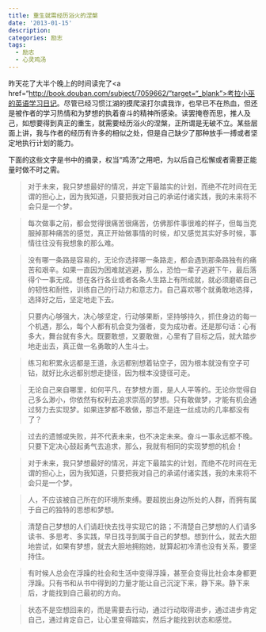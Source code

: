 ```yaml
---
title: 重生就需经历浴火的涅槃
date: '2013-01-15'
description:
categories: 励志
tags: 
  - 励志
  - 心灵鸡汤
---
```

昨天花了大半个晚上的时间读完了<a href=“http://book.douban.com/subject/7059662/”target=“_blank”>考拉小巫的英语学习日记</a>。尽管已经习惯江湖的摸爬滚打尔虞我诈，也早已不在热血，但还是被作者的学习热情和为梦想的执着奋斗的精神所感染。读罢掩卷而思，推人及己，如想要得到真正的重生，就需要经历浴火的涅槃，正所谓是无破不立。某些层面上讲，我与作者的经历有许多的相似之处，但是自己缺少了那种放手一搏或者坚定地执行计划的能力。

下面的这些文字是书中的摘录，权当“鸡汤”之用吧，为以后自己松懈或者需要正能量时做不时之需。

> 对于未来，我只梦想最好的情况，并定下最踏实的计划，而绝不花时间在无谓的担心上，因为我知道，只要把我对自己的承诺付诸实践，我的未来将不会只是一个梦。

> 每次做事之前，都会觉得很痛苦很痛苦，仿佛那件事很难的样子，但每当克服掉那种痛苦的感觉，真正开始做事情的时候，却又感觉其实好多时候，事情往往没有我想象的那么难。

> 没有哪一条路是容易的，无论你选择哪一条路走，都会遇到那条路独有的痛苦和艰辛。如果一直因为困难就逃避，那么，恐怕一辈子逃避下午，最后落得个一事无成。想在各行各业或者各条人生路上有所成就，就必须磨砺自己的韧性和耐性，训练自己的行动力和意志力。自己喜欢哪个就勇敢地选择，选择好之后，坚定地走下去。

> 只要内心够强大，决心够坚定，行动够果断，坚持够持久，抓住身边的每一个机遇，那么，每个人都有机会变为强者，变为成功者。还是那句话：心有多大，舞台就有多大。既要敢想，又要敢做，心里有了目标之后，就大踏步地走出去，真正做一名勇敢的人生斗士。

> 练习和积累永远都是王道，永远都别想着钻空子，因为根本就没有空子可钻，就好比永远都别想走捷径，因为根本没捷径可走。

> 无论自己来自哪里，如何平凡，在梦想方面，是人人平等的。无论你觉得自己多么渺小，你依然有权利去追求崇高的梦想。只有敢做梦，才能有机会通过努力去实现梦。如果连梦都不敢做，那岂不是连一丝成功的几率都没有了？

> 过去的遗憾或失败，并不代表未来，也不决定未来。奋斗一事永远都不晚。只要下定决心鼓起勇气去追求，那么，我就有相同的实现梦想的机会！

> 对于未来，我只梦想最好的情况，并定下最踏实的计划，而绝不花时间在无谓的担心上，因为我知道，只要把我对自己的承诺付诸实践，我的未来将不会只是一个梦。

> 人，不应该被自己所在的环境所束缚。要超脱出身边所处的人群，而拥有属于自己的独特的思想和梦想。

> 清楚自己梦想的人们请赶快去找寻实现它的路；不清楚自己梦想的人们请多读书、多思考、多实践，早日找寻到属于自己的梦想。想到什么，就去大胆地尝试，如果有梦想，就去大胆地拥抱她，就算起初冷清也没有关系，要坚持住。

> 有时候人总会在浮躁的社会和生活中变得浮躁，甚至会变得比社会本身都更浮躁。只有书和从书中得到的力量才能让自己沉淀下来，静下来。静下来后，才能找到自己最初的方向。

> 状态不是空想回来的，而是需要去行动，通过行动取得进步，通过进步肯定自己，通过肯定自己，让心里变得踏实，然后才能找到状态和感觉。